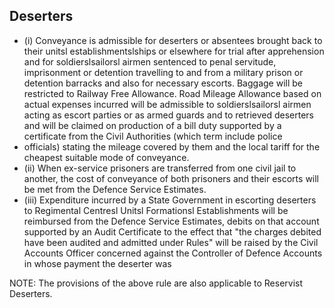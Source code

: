## Deserters

- (i)   Conveyance is admissible for deserters or absentees brought back to their unitsl establishmentslships or elsewhere for trial after apprehension and for soldierslsailorsl airmen sentenced to penal servitude, imprisonment or detention travelling to and from a military prison or detention barracks and also for necessary escorts. Baggage will be restricted to Railway Free Allowance. Road Mileage Allowance based on actual expenses incurred will be admissible to soldierslsailorsl airmen acting as escort parties or as armed guards and to retrieved deserters and will be claimed on production of a bill duty supported by a certificate from the Civil Authorities (which term include police
- officials) stating the mileage covered by them and the local tariff for the cheapest suitable mode of conveyance.
- (ii) When ex-service prisoners are transferred from one civil jail to another, the cost of conveyance of both prisoners and their escorts will be met from the Defence Service Estimates.
- (iii) Expenditure incurred by a State Government in escorting deserters to Regimental Centresl Unitsl Formationsl Establishments will be reimbursed from the Defence Service Estimates, debits on that account supported by an Audit Certificate to the effect that "the charges debited have been audited and admitted under Rules" will be raised by the Civil Accounts Officer concerned against the Controller of Defence Accounts in whose payment the deserter was

NOTE: The provisions of the above rule are also applicable to Reservist Deserters.
